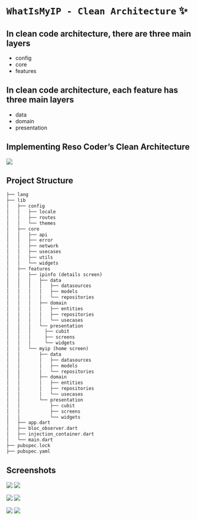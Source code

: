 # **`WhatIsMyIP - Clean Architecture`** ✨

## In clean code architecture, there are three main layers
- config
- core
- features

## In clean code architecture, each feature has three main layers
- data
- domain
- presentation

## Implementing Reso Coder’s Clean Architecture

![](/readme_images/flow.png)

## Project Structure 
```dart 
├── lang
├── lib
│   ├── config
│   │   ├── locale
│   │   ├── routes
│   │   └── themes
│   ├── core
│   │   ├── api
│   │   ├── error
│   │   ├── network
│   │   ├── usecases
│   │   ├── utils
│   │   └── widgets
│   ├── features
│   │   ├── ipinfo (details screen)
│   │   │   ├── data
│   │   │   │   ├── datasources
│   │   │   │   ├── models
│   │   │   │   └── repositories
│   │   │   ├── domain
│   │   │   │   ├── entities
│   │   │   │   ├── repositories
│   │   │   │   └── usecases
│   │   │   └── presentation
│   │   │     ├── cubit
│   │   │     ├── screens
│   │   │     └── widgets
│   │   └── myip (home screen)
│   │       ├── data
│   │       │   ├── datasources
│   │       │   ├── models
│   │       │   └── repositories
│   │       ├── domain
│   │       │   ├── entities
│   │       │   ├── repositories
│   │       │   └── usecases
│   │       └── presentation
│   │           ├── cubit
│   │           ├── screens
│   │           └── widgets
│   ├── app.dart
│   ├── bloc_observer.dart
│   ├── injection_container.dart
│   └── main.dart
├── pubspec.lock
├── pubspec.yaml
```

## Screenshots

![](/readme_images/myip-home.png)    ![](/readme_images/more-details.png)

![](/readme_images/drawer.png)   ![](/readme_images/dark-mode.png)

![](/readme_images/arabic.png)   ![](/readme_images/error.png)
